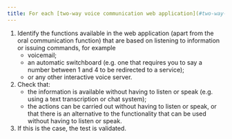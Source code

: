 ```yaml
---
title: For each [two-way voice communication web application](#two-way-voice-communication-web-application) that has [voice-based services](#voice-based-services), can these be used without the need to listen or speak?
---
```


1.	Identify the functions available in the web application (apart from the oral communication function) that are based on listening to information or issuing commands, for example 
	- voicemail;
	- an automatic switchboard (e.g. one that requires you to say a number between 1 and 4 to be redirected to a service);
	- or any other interactive voice server.
2.	Check that: 
	- the information is available without having to listen or speak (e.g. using a text transcription or chat system);
	- the actions can be carried out without having to listen or speak, or that there is an alternative to the functionality that can be used without having to listen or speak.
3.	If this is the case, the test is validated.